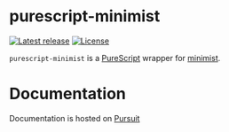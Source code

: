 # purescript-minimist

[![Latest release](https://img.shields.io/github/tag/mcoffin/purescript-minimist.svg)](https://github.com/mcoffin/purescript-minimist/releases)
[![License](https://img.shields.io/github/license/mcoffin/purescript-minimist.svt)](https://github.com/mcoffin/purescript-minimist/blob/master/LICENSE)

`purescript-minimist` is a [PureScript](http://purescript.org) wrapper for [minimist](https://github.com/substack/minimist).

# Documentation

Documentation is hosted on [Pursuit](https://pursuit.purescript.org/packages/purescript-minimist)
